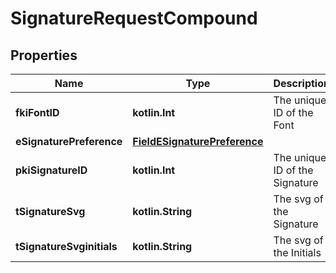 
# SignatureRequestCompound

## Properties
| Name | Type | Description | Notes |
| ------------ | ------------- | ------------- | ------------- |
| **fkiFontID** | **kotlin.Int** | The unique ID of the Font |  |
| **eSignaturePreference** | [**FieldESignaturePreference**](FieldESignaturePreference.md) |  |  |
| **pkiSignatureID** | **kotlin.Int** | The unique ID of the Signature |  [optional] |
| **tSignatureSvg** | **kotlin.String** | The svg of the Signature |  [optional] |
| **tSignatureSvginitials** | **kotlin.String** | The svg of the Initials |  [optional] |



